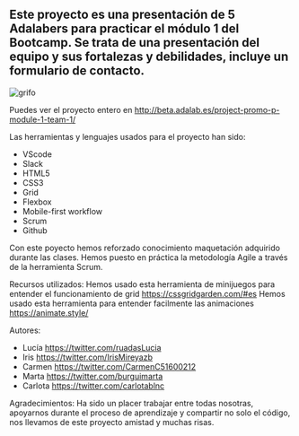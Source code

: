 ## Este proyecto es una presentación de 5 Adalabers para practicar el módulo 1 del Bootcamp. Se trata de una presentación del equipo y sus fortalezas y debilidades, incluye un formulario de contacto.

![grifo](https://user-images.githubusercontent.com/98713741/158234886-6b73fb89-66fa-47a2-9d87-c24db078c8d0.jpg)

Puedes ver el proyecto entero en http://beta.adalab.es/project-promo-p-module-1-team-1/

Las herramientas y lenguajes usados para el proyecto han sido:
- VScode 
- Slack 
- HTML5 
- CSS3 
- Grid
- Flexbox 
- Mobile-first workflow
- Scrum
- Github

Con este poyecto hemos reforzado conocimiento maquetación adquirido durante las clases.
Hemos puesto en práctica la metodología Agile a través de la herramienta Scrum.

Recursos utilizados:
Hemos usado esta herramienta de minijuegos para entender el funcionamiento de grid https://cssgridgarden.com/#es
Hemos usado esta herramienta para entender facilmente las animaciones https://animate.style/


Autores:
- Lucía https://twitter.com/ruadasLucia
- Iris https://twitter.com/IrisMireyazb
- Carmen https://twitter.com/CarmenC51600212
- Marta https://twitter.com/burguimarta
- Carlota https://twitter.com/carlotablnc

Agradecimientos:
Ha sido un placer trabajar entre todas nosotras, apoyarnos durante el proceso de aprendizaje y compartir no solo el código, nos llevamos de este proyecto amistad y muchas risas. 
